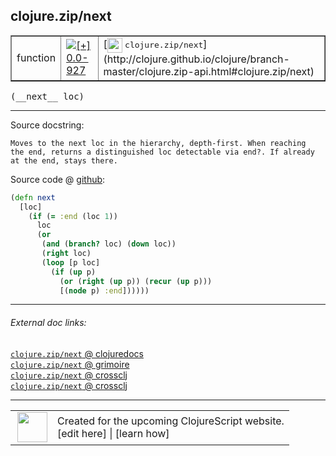 ## clojure.zip/next



 <table border="1">
<tr>
<td>function</td>
<td><a href="https://github.com/cljsinfo/cljs-api-docs/tree/0.0-927"><img valign="middle" alt="[+] 0.0-927" title="Added in 0.0-927" src="https://img.shields.io/badge/+-0.0--927-lightgrey.svg"></a> </td>
<td>
[<img height="24px" valign="middle" src="http://i.imgur.com/1GjPKvB.png"> <samp>clojure.zip/next</samp>](http://clojure.github.io/clojure/branch-master/clojure.zip-api.html#clojure.zip/next)
</td>
</tr>
</table>


 <samp>
(__next__ loc)<br>
</samp>

---





Source docstring:

```
Moves to the next loc in the hierarchy, depth-first. When reaching
the end, returns a distinguished loc detectable via end?. If already
at the end, stays there.
```


Source code @ [github](https://github.com/clojure/clojurescript/blob/r2498/src/cljs/clojure/zip.cljs#L206-L219):

```clj
(defn next
  [loc]
    (if (= :end (loc 1))
      loc
      (or 
       (and (branch? loc) (down loc))
       (right loc)
       (loop [p loc]
         (if (up p)
           (or (right (up p)) (recur (up p)))
           [(node p) :end])))))
```

<!--
Repo - tag - source tree - lines:

 <pre>
clojurescript @ r2498
└── src
    └── cljs
        └── clojure
            └── <ins>[zip.cljs:206-219](https://github.com/clojure/clojurescript/blob/r2498/src/cljs/clojure/zip.cljs#L206-L219)</ins>
</pre>

-->

---



###### External doc links:

[`clojure.zip/next` @ clojuredocs](http://clojuredocs.org/clojure.zip/next)<br>
[`clojure.zip/next` @ grimoire](http://conj.io/store/v1/org.clojure/clojure/1.7.0-beta3/clj/clojure.zip/next/)<br>
[`clojure.zip/next` @ crossclj](http://crossclj.info/fun/clojure.zip/next.html)<br>
[`clojure.zip/next` @ crossclj](http://crossclj.info/fun/clojure.zip.cljs/next.html)<br>

---

 <table>
<tr><td>
<img valign="middle" align="right" width="48px" src="http://i.imgur.com/Hi20huC.png">
</td><td>
Created for the upcoming ClojureScript website.<br>
[edit here] | [learn how]
</td></tr></table>

[edit here]:https://github.com/cljsinfo/cljs-api-docs/blob/master/cljsdoc/clojure.zip_next.cljsdoc
[learn how]:https://github.com/cljsinfo/cljs-api-docs/wiki/cljsdoc-files

<!--

This information was too distracting to show to readers, but I'll leave it
commented here since it is helpful to:

- pretty-print the data used to generate this document
- and show how to retrieve that data



The API data for this symbol:

```clj
{:ns "clojure.zip",
 :name "next",
 :signature ["[loc]"],
 :history [["+" "0.0-927"]],
 :type "function",
 :full-name-encode "clojure.zip_next",
 :source {:code "(defn next\n  [loc]\n    (if (= :end (loc 1))\n      loc\n      (or \n       (and (branch? loc) (down loc))\n       (right loc)\n       (loop [p loc]\n         (if (up p)\n           (or (right (up p)) (recur (up p)))\n           [(node p) :end])))))",
          :title "Source code",
          :repo "clojurescript",
          :tag "r2498",
          :filename "src/cljs/clojure/zip.cljs",
          :lines [206 219]},
 :full-name "clojure.zip/next",
 :clj-symbol "clojure.zip/next",
 :docstring "Moves to the next loc in the hierarchy, depth-first. When reaching\nthe end, returns a distinguished loc detectable via end?. If already\nat the end, stays there."}

```

Retrieve the API data for this symbol:

```clj
;; from Clojure REPL
(require '[clojure.edn :as edn])
(-> (slurp "https://raw.githubusercontent.com/cljsinfo/cljs-api-docs/catalog/cljs-api.edn")
    (edn/read-string)
    (get-in [:symbols "clojure.zip/next"]))
```

-->
